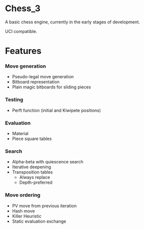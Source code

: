 # Chess_3

A basic chess engine, currently in the early stages of development.

UCI compatible.

# Features

### Move generation
- Pseudo-legal move generation
- Bitboard representation
- Plain magic bitboards for sliding pieces

### Testing
- Perft function (initial and Kiwipete positions)

### Evaluation
- Material
- Piece square tables

### Search
- Alpha-beta with quiescence search
- Iterative deepening
- Transposition tables
    - Always replace
    - Depth-preferred

### Move ordering
- PV move from previous iteration
- Hash move
- Killer Heuristic
- Static evaluation exchange